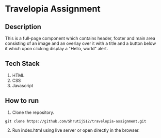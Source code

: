 # Travelopia Assignment

## Description

This is a full-page component which contains header, footer and main area consisting of an image and an overlay over it with a title and a button below it which upon clicking display a "Hello, world" alert.

## Tech Stack

1. HTML
2. CSS
3. Javascript

## How to run

1. Clone the repository.

`git clone https://github.com/Shrutij512/travelopia-assignment.git`

2. Run index.html using live server or open directly in the browser.
